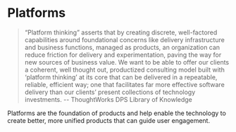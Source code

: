 # Platforms

> “Platform thinking” asserts that by creating discrete, well-factored capabilities around foundational concerns like delivery infrastructure and business functions, managed as products, an organization can reduce friction for delivery and experimentation, paving the way for new sources of business value. We want to be able to offer our clients a coherent, well thought out, productized consulting model built with ‘platform thinking’ at its core that can be delivered in a repeatable, reliable, efficient way; one that facilitates far more effective software delivery than our clients’ present collections of technology investments. -- ThoughtWorks DPS Library of Knowledge

Platforms are the foundation of products and help enable the technology to create better, more unified products that can guide user engagement.

